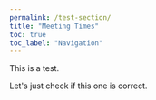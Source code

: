 ```yaml
---
permalink: /test-section/
title: "Meeting Times"
toc: true
toc_label: "Navigation"
---
```


This is a test.

Let's just check if this one is correct.